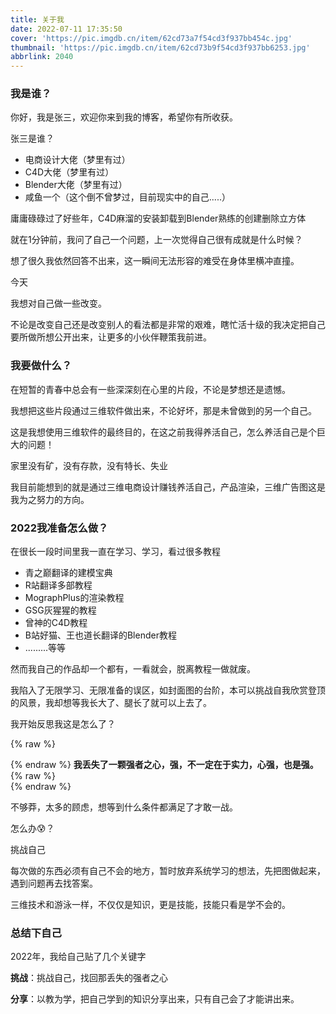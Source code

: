 ```yaml
---
title: 关于我
date: 2022-07-11 17:35:50
cover: 'https://pic.imgdb.cn/item/62cd73a7f54cd3f937bb454c.jpg'
thumbnail: 'https://pic.imgdb.cn/item/62cd73b9f54cd3f937bb6253.jpg'
abbrlink: 2040
---
```


### **我是谁？**

你好，我是张三，欢迎你来到我的博客，希望你有所收获。

张三是谁？

- 电商设计大佬（梦里有过）
- C4D大佬（梦里有过）
- Blender大佬（梦里有过）
- 咸鱼一个（这个倒不曾梦过，目前现实中的自己.....）

庸庸碌碌过了好些年，C4D麻溜的安装卸载到Blender熟练的创建删除立方体

就在1分钟前，我问了自己一个问题，上一次觉得自己很有成就是什么时候？

想了很久我依然回答不出来，这一瞬间无法形容的难受在身体里横冲直撞。

今天

我想对自己做一些改变。

不论是改变自己还是改变别人的看法都是非常的艰难，瞎忙活十级的我决定把自己要所做所想公开出来，让更多的小伙伴鞭策我前进。

### **我要做什么？**

在短暂的青春中总会有一些深深刻在心里的片段，不论是梦想还是遗憾。

我想把这些片段通过三维软件做出来，不论好坏，那是未曾做到的另一个自己。

这是我想使用三维软件的最终目的，在这之前我得养活自己，怎么养活自己是个巨大的问题！

家里没有矿，没有存款，没有特长、失业

我目前能想到的就是通过三维电商设计赚钱养活自己，产品渲染，三维广告图这是我为之努力的方向。

### **2022我准备怎么做？**

在很长一段时间里我一直在学习、学习，看过很多教程

- 青之巅翻译的建模宝典
- R站翻译多部教程
- MographPlus的渲染教程
- GSG灰猩猩的教程
- 曾神的C4D教程
- B站好猫、王也道长翻译的Blender教程
- .........等等

然而我自己的作品却一个都有，一看就会，脱离教程一做就废。

我陷入了无限学习、无限准备的误区，如封面图的台阶，本可以挑战自我欣赏登顶的风景，我却想等我长大了、腿长了就可以上去了。

我开始反思我这是怎么了？

{% raw %}<div class="notification is-danger">{% endraw %}
**我丢失了一颗强者之心，强，不一定在于实力，心强，也是强。**
{% raw %}</div>{% endraw %}

不够莽，太多的顾虑，想等到什么条件都满足了才敢一战。

怎么办😰？

挑战自己

每次做的东西必须有自己不会的地方，暂时放弃系统学习的想法，先把图做起来，遇到问题再去找答案。

三维技术和游泳一样，不仅仅是知识，更是技能，技能只看是学不会的。

### **总结下自己**

2022年，我给自己贴了几个关键字

**挑战**：挑战自己，找回那丢失的强者之心

**分享**：以教为学，把自己学到的知识分享出来，只有自己会了才能讲出来。
